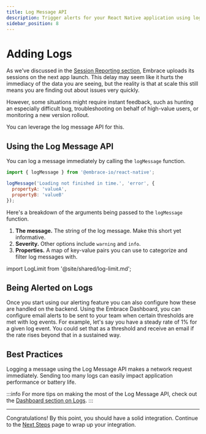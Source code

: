 ```yaml
---
title: Log Message API
description: Trigger alerts for your React Native application using logs with the Embrace SDK
sidebar_position: 8
---
```


# Adding Logs

As we've discussed in the [Session Reporting section](/react-native/integration/session-reporting), Embrace uploads its sessions on the next app launch.
This delay may seem like it hurts the immediacy of the data you are seeing, but the reality is that at scale this still means you are finding out about issues very quickly.

However, some situations might require instant feedback, such as hunting an especially difficult bug, troubleshooting on behalf of high-value users, or monitoring a new version rollout.

You can leverage the log message API for this.

## Using the Log Message API

You can log a message immediately by calling the `logMessage` function.

```javascript
import { logMessage } from '@embrace-io/react-native';

logMessage('Loading not finished in time.', 'error', {
  propertyA: 'valueA',
  propertyB: 'valueB'
});
```

Here's a breakdown of the arguments being passed to the `logMessage` function.

1. **The message.** The string of the log message. Make this short yet informative.
1. **Severity.** Other options include `warning` and `info`.
1. **Properties.** A map of key-value pairs you can use to categorize and filter log messages with.

import LogLimit from '@site/shared/log-limit.md';

<LogLimit />

## Being Alerted on Logs

Once you start using our alerting feature you can also configure how these are handled on the backend.
Using the Embrace Dashboard, you can configure email alerts to be sent to your team when certain thresholds are met with log events.
For example, let's say you have a steady rate of 1% for a given log event. You could set that as a threshold and receive an email if the rate rises beyond that in a sustained way.

## Best Practices

Logging a message using the Log Message API makes a network request immediately.
Sending too many logs can easily impact application performance or battery life.

:::info
For more tips on making the most of the Log Message API, check out the [Dashboard section on Logs](/docs/product/logs/log-messages.md).
:::

---

Congratulations! By this point, you should have a solid integration. Continue to the [Next Steps](/react-native/integration/next-steps) page to wrap up your integration.
